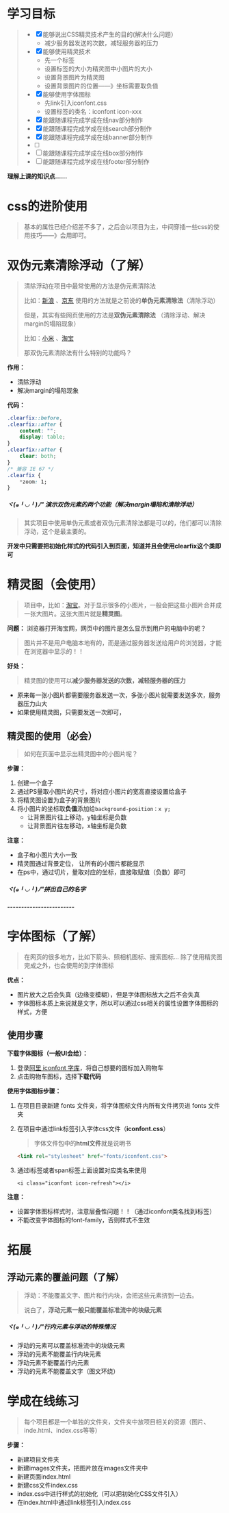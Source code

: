 # 学习目标

> - [x] 能够说出CSS精灵技术产生的目的(解决什么问题）
>   - 减少服务器发送的次数，减轻服务器的压力
> - [x] 能够使用精灵技术
>   - 先一个标签
>   - 设置标签的大小为精灵图中小图片的大小
>   - 设置背景图片为精灵图
>   - 设置背景图片的位置——》坐标需要取负值
> - [x] 能够使用字体图标
>   - 先link引入iconfont.css
>   - 设置标签的类名：iconfont  icon-xxx
> - [x] 能跟随课程完成学成在线nav部分制作
> - [x] 能跟随课程完成学成在线search部分制作
> - [x] 能跟随课程完成学成在线banner部分制作
> - [ ] 
> - [ ] 能跟随课程完成学成在线box部分制作
> - [ ] 能跟随课程完成学成在线footer部分制作
>



**理解上课的知识点......**



# css的进阶使用

> 基本的属性已经介绍差不多了，之后会以项目为主，中间穿插一些css的使用技巧——》会用即可。



# 双伪元素清除浮动（了解）

> 清除浮动在项目中最常使用的方法是伪元素清除法
>
> 比如：[新浪](https://www.sina.com.cn/) 、[京东](https://www.jd.com/) 使用的方法就是之前说的**单伪元素清除法**（清除浮动）
>
> 但是，其实有些网页使用的方法是**双伪元素清除法** （清除浮动、解决margin的塌陷现象）
>
> 比如：[小米](https://www.mi.com/) 、[淘宝](https://www.taobao.com/)
>
> 那双伪元素清除法有什么特别的功能吗？

**作用：**

- 清除浮动
- 解决margin的塌陷现象

**代码：**

```css
.clearfix::before,
.clearfix::after {
    content: "";
    display: table;
}
.clearfix::after {
    clear: both;
}
/* 兼容 IE 67 */
.clearfix {
    *zoom: 1;
}
```

##### ヾ(๑╹◡╹)ﾉ" 演示双伪元素的两个功能（解决margin塌陷和清除浮动）

> 其实项目中使用单伪元素或者双伪元素清除法都是可以的，他们都可以清除浮动，这个是最主要的。

**开发中只需要把初始化样式的代码引入到页面，知道并且会使用clearfix这个类即可**



# 精灵图（会使用）

> 项目中，比如：[淘宝](https://www.taobao.com/)。对于显示很多的小图片，一般会把这些小图片合并成一张大图片。这张大图片就是**精灵图**。



**问题：** 浏览器打开淘宝网，网页中的图片是怎么显示到用户的电脑中的呢？

> 图片并不是用户电脑本地有的，而是通过服务器发送给用户的浏览器，才能在浏览器中显示的！！



**好处：** 

> 精灵图的使用可以**减少服务器发送的次数，减轻服务器的压力**

- 原来每一张小图片都需要服务器发送一次，多张小图片就需要发送多次，服务器压力山大	
- 如果使用精灵图，只需要发送一次即可，



## 精灵图的使用（必会）

> 如何在页面中显示出精灵图中的小图片呢？

**步骤：**

1. 创建一个盒子
2. 通过PS量取小图片的尺寸，将对应小图片的宽高直接设置给盒子
3. 将精灵图设置为盒子的背景图片
4. 将小图片的坐标取**负值**添加给`background-position：x y;  `
   - 让背景图片往上移动，y轴坐标是负数
   - 让背景图片往左移动，x轴坐标是负数

**注意：**

- 盒子和小图片大小一致
- 精灵图通过背景定位， 让所有的小图片都能显示
- 在ps中，通过切片，量取对应的坐标，直接取赋值（负数）即可

##### ヾ(๑╹◡╹)ﾉ"拼出自己的名字

##### ------------------------

# 字体图标（了解）

> 在网页的很多地方，比如下箭头、照相机图标、搜索图标... 除了使用精灵图完成之外，也会使用的到字体图标

**优点：**

- 图片放大之后会失真（边缘变模糊），但是字体图标放大之后不会失真
- 字体图标本质上来说就是文字，所以可以通过css相关的属性设置字体图标的样式，方便

##### 

## 使用步骤

**下载字体图标（一般UI会给）：**

1. 登录[阿里 iconfont 字库](http://www.iconfont.cn/)，将自己想要的图标加入购物车
2. 点击购物车图标，选择**下载代码**

**使用字体图标步骤：**

1. 在项目目录新建 fonts 文件夹，将字体图标文件内所有文件拷贝进 fonts 文件夹

2. 在项目中通过link标签引入字体css文件（**iconfont.css**）

   > 字体文件包中的**html文件**就是说明书

   ```html
   <link rel="stylesheet" href="fonts/iconfont.css">
   ```

3. 通过i标签或者span标签上面设置对应类名来使用

   ```
   <i class="iconfont icon-refresh"></i>
   ```

**注意：**

- 设置字体图标样式时，注意层叠性问题！！（通过iconfont类名找到i标签）
- 不能改变字体图标的font-family，否则样式不生效



# 拓展

## 浮动元素的覆盖问题（了解）

> 浮动：不能覆盖文字、图片和行内块，会把这些元素挤到一边去。
>
> 说白了，**浮动元素一般只能覆盖标准流中的块级元素**

##### ヾ(๑╹◡╹)ﾉ"行内元素与浮动的特殊情况

- 浮动的元素可以覆盖标准流中的块级元素
- 浮动的元素不能覆盖行内块元素
- 浮动元素不能覆盖行内元素
- 浮动的元素不能覆盖文字（图文环绕）



# 学成在线练习

> 每个项目都是一个单独的文件夹，文件夹中放项目相关的资源（图片、inde.html、index.css等等）

**步骤：**

- 新建项目文件夹
- 新建images文件夹，把图片放在images文件夹中
- 新建页面index.html
- 新建css文件index.css
- index.css中进行样式的初始化（可以把初始化CSS文件引入）
- 在index.html中通过link标签引入index.css



